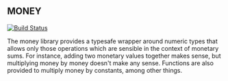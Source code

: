 MONEY
-----

[![Build Status](https://travis-ci.org/gwils/money.svg?branch=master)](https://travis-ci.org/gwils/money)

The money library provides a typesafe wrapper around numeric types
that allows only those operations which are sensible in the context of
monetary sums.
For instance, adding two monetary values together makes sense, but
multiplying money by money doesn't make any sense.
Functions are also provided to multiply money by constants, among
other things.

